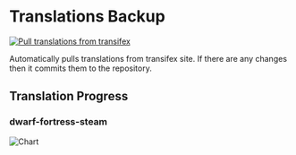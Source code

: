 # Translations Backup

[![Pull translations from transifex](https://github.com/dfint/translations-backup/actions/workflows/pull-translations.yml/badge.svg)](https://github.com/dfint/translations-backup/actions/workflows/pull-translations.yml)

Automatically pulls translations from transifex site. If there are any changes then it commits them to the repository.

## Translation Progress

### dwarf-fortress-steam

![Chart](https://quickchart.io/chart/render/sf-cf2f93f8-b804-4ca9-8c49-ad9d0e4a4e0f)
<!--
### dwarf-fortress

![Chart](https://quickchart.io/chart/render/sf-a76d8289-fe23-448a-b29e-d0dd7d2960b4)
-->